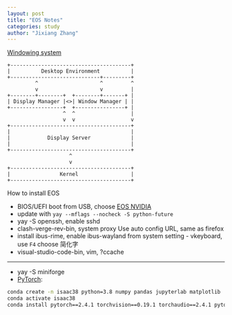 ```yaml
---
layout: post
title: "EOS Notes"
categories: study
author: "Jixiang Zhang"
---
```


[Windowing system](https://en.wikipedia.org/wiki/Windowing_system)

```text
+---------------------------------------+
|          Desktop Environment          |
+-----------------------------+---------+
         ^                    ^         ^
         v                    v         |
+--------+--------+  +--------+-------+ |
| Display Manager |<>| Window Manager | |
+-----------------+  +----------------+ |
                  ^  ^                  |
                  v  v                  v
+---------------------------------------+
|                                       |
|            Display Server             |
|                                       |
+---------------------------------------+
                    ^
                    v
+---------------------------------------+
|                Kernel                 |
+---------------------------------------+
```

How to install EOS

* BIOS/UEFI boot from USB, choose [EOS NVIDIA](https://en.wikipedia.org/wiki/Windowing_system)
* update with `yay --mflags --nocheck -S python-future`
* yay -S openssh, enable sshd
* clash-verge-rev-bin, system proxy Use auto config URL, same as firefox
* install ibus-rime, enable ibus-wayland from system setting - vkeyboard, use `F4` choose 简化字
* visual-studio-code-bin, vim, ?ccache

---

* yay -S miniforge
* [PyTorch](https://pytorch.org/get-started/previous-versions):

```bash
conda create -n isaac38 python=3.8 numpy pandas jupyterlab matplotlib
conda activate isaac38
conda install pytorch==2.4.1 torchvision==0.19.1 torchaudio==2.4.1 pytorch-cuda=12.1 -c pytorch -c nvidia
```
